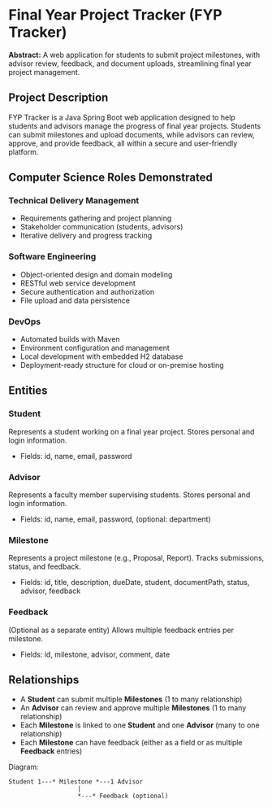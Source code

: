 # Final Year Project Tracker (FYP Tracker)

**Abstract:**
A web application for students to submit project milestones, with advisor review, feedback, and document uploads, streamlining final year project management.

## Project Description
FYP Tracker is a Java Spring Boot web application designed to help students and advisors manage the progress of final year projects. Students can submit milestones and upload documents, while advisors can review, approve, and provide feedback, all within a secure and user-friendly platform.

## Computer Science Roles Demonstrated

### Technical Delivery Management
- Requirements gathering and project planning
- Stakeholder communication (students, advisors)
- Iterative delivery and progress tracking

### Software Engineering
- Object-oriented design and domain modeling
- RESTful web service development
- Secure authentication and authorization
- File upload and data persistence

### DevOps
- Automated builds with Maven
- Environment configuration and management
- Local development with embedded H2 database
- Deployment-ready structure for cloud or on-premise hosting

## Entities

### Student
Represents a student working on a final year project. Stores personal and login information.
- Fields: id, name, email, password

### Advisor
Represents a faculty member supervising students. Stores personal and login information.
- Fields: id, name, email, password, (optional: department)

### Milestone
Represents a project milestone (e.g., Proposal, Report). Tracks submissions, status, and feedback.
- Fields: id, title, description, dueDate, student, documentPath, status, advisor, feedback

### Feedback
(Optional as a separate entity) Allows multiple feedback entries per milestone.
- Fields: id, milestone, advisor, comment, date

## Relationships
- A **Student** can submit multiple **Milestones** (1 to many relationship)
- An **Advisor** can review and approve multiple **Milestones** (1 to many relationship)
- Each **Milestone** is linked to one **Student** and one **Advisor** (many to one relationship)
- Each **Milestone** can have feedback (either as a field or as multiple **Feedback** entries)

Diagram:

    Student 1---* Milestone *---1 Advisor
                       |
                       *---* Feedback (optional)
